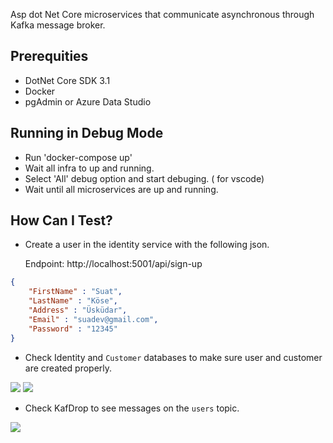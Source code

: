 Asp dot Net Core microservices that communicate asynchronous through Kafka message broker.

## Prerequities

* DotNet Core SDK 3.1
* Docker
* pgAdmin or Azure Data Studio


## Running in Debug Mode

* Run 'docker-compose up'
* Wait all infra to up and running.
* Select 'All' debug option and start debuging. ( for vscode)
* Wait until all microservices are up and running.

## How Can I Test?

* Create a user in the identity service with the following json. 

    Endpoint: http://localhost:5001/api/sign-up 

```json
{
	"FirstName" : "Suat",
	"LastName" : "Köse",
	"Address" : "Üsküdar",
	"Email" : "suadev@gmail.com",
	"Password" : "12345"
}
```

* Check Identity and  ```Customer``` databases to make sure user and customer are created properly.

<img src = "https://github.com/suadev/dotnet-core-microservices-kafka/blob/master/img/customer_db.png" />

<img src = "https://github.com/suadev/dotnet-core-microservices-kafka/blob/master/img/identity_db.png" />

* Check KafDrop to see messages on the ```users``` topic.

<img src = "https://github.com/suadev/dotnet-core-microservices-kafka/blob/master/img/kafdrop.JPG" />

